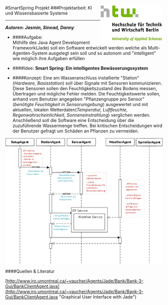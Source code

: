 <img src="HTWLogo.jpg" alt="HTW-Berlin" align="right" style="width: 200px;" />
#SmartSpring Projekt
###Projektarbeit: KI und Wissensbasierte Systeme

____________________________________________________
___Autoren: Jasmin, Sinead, Danny___

+ ####Aufgabe:  
Mithilfe des Java Agent Development Framework(Jade) soll ein Software entwickelt werden.welche als Multi-Agenten-System ausgelegt sein soll und so autonom und "intelligent" wie möglich ihre Aufgaben erfüllen 

+ ####Idee: 
__Smart Spring: Ein intelligentes Bewässerungssystem__ 

+ ####Konzept:
Eine am Wasseranschluss installierte "Station" (*Hardware, Basisstation*) soll über Signale mit Sensoren kommunizieren. Diese Sensoren sollen den Feuchtigkeitszustand des Bodens messen, Übertragen und mögliche Fehler melden.
Die Feuchtigkeitswerte sollen, anhand vom Benutzer angegeben "Pflanzengruppe pro Sensor" (*benötigte Feuchtigkeit in Sensorumgebung*) ausgewertet und mit aktuellen, lokalen Wetterdaten(*Temperatur, Luftfeuchte, Regenwahrscheinlichkeit, Sonneneinstrahlung*) verglichen werden. Anschließend soll die Software eine Entscheidung über die zuzuführende Wassermenge  treffen. Bei kritischen Entscheidungen wird der Benutzer gefragt um Schäden an Pflanzen zu vermeiden.


<img src="umldia.png" alt="Konzept1" align="middle" style="width: 800px;"/>

####Quellen & Literatur

[http://www.iro.umontreal.ca/~vaucher/Agents/Jade/Bank/Bank-3-Gui/BankClientAgent.java](http://www.iro.umontreal.ca/~vaucher/Agents/Jade/Bank/Bank-3-Gui/BankClientAgent.java "Graphical User Interface with Jade")
 